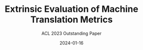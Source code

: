---
layout: seminar-post
title: 'Extrinsic Evaluation of Machine Translation Metrics'
subtitle: 'ACL 2023 Outstanding Paper'
categories: NLP
tags: ['Evaluation']
date: 2024-01-16
pdf_url: 'https://drive.google.com/file/d/15iS-VCmz2C4Y8Apbcqs7L2lrmWI4t8G_/preview'
---